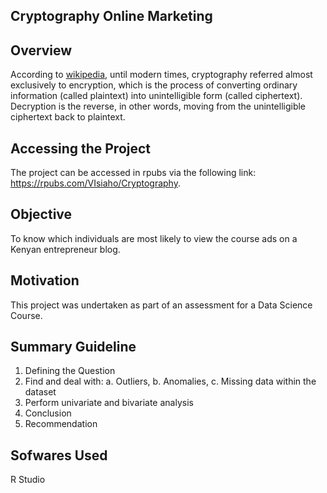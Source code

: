## Cryptography Online Marketing

## Overview
According to [wikipedia](https://en.wikipedia.org/wiki/Cryptography), until modern times, cryptography referred almost exclusively to encryption, which is the process of converting ordinary information (called plaintext) into unintelligible form (called ciphertext). Decryption is the reverse, in other words, moving from the unintelligible ciphertext back to plaintext. 

## Accessing the Project
The project can be accessed in rpubs via the following link: https://rpubs.com/VIsiaho/Cryptography.

## Objective
To know which individuals are most likely to view the course ads on a Kenyan entrepreneur blog.

## Motivation
This project was undertaken as part of an assessment for a Data Science Course.

## Summary Guideline 
1. Defining the Question
2. Find and deal with:
 a.  Outliers, 
 b.  Anomalies, 
 c.  Missing data within the dataset
3. Perform  univariate and bivariate analysis
4. Conclusion 
5. Recommendation

## Sofwares Used
R Studio
